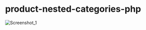 # product-nested-categories-php

![Screenshot_1](https://github.com/user-attachments/assets/19a7d693-2770-4af5-907b-1c78b748d57e)
